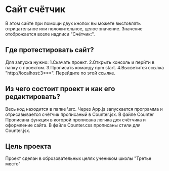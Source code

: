 #  Сайт счётчик

В этом сайте при помощи двух кнопок вы можете выстовлять отрицательное или положительное, целое значение. Значение отоброжается возле надписи "Счётчик:".

## Где протестировать сайт?

Для запуска нужно:
1.Скачать проект.
2.Открыть консоль и перйти в папку с проектом.
3.Прописать команду npm start.
4.Высветится ссылка "http://localhost:3***". Перейдите по этой ссылке.

## Из чего состоит проект и как его редактировать?

Весь код находится в папке \src. Через App.js запускается программа и отрисавывается счётчик прописаный в Counter.jsx. В файле Counter Прописана функция в которой прописана 
логика для счётчика и оформление сайта. В файле Counter.css прописаны стили для Counter.jsx.

## Цель проекта

Проект сделан в оброзовательных целях учеником школы "Третье место"